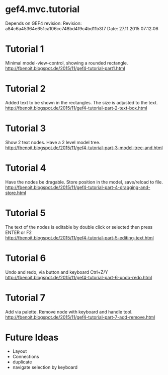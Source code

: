 # gef4.mvc.tutorial

Depends on GEF4 revision:
	Revision: a84c6a45364e651ca106cc748bd4f9c4bd11b3f7
	Date: 27.11.2015 07:12:06

Tutorial 1
==========

Minimal model-view-control, showing a rounded rectangle.  
http://fbenoit.blogspot.de/2015/11/gef4-tutorial-part1.html

Tutorial 2
==========

Added text to be shown in the rectangles. The size is adjusted to the text.  
http://fbenoit.blogspot.de/2015/11/gef4-tutorial-part-2-text-box.html

Tutorial 3
==========

Show 2 text nodes. Have a 2 level model tree.  
http://fbenoit.blogspot.de/2015/11/gef4-tutorial-part-3-model-tree-and.html

Tutorial 4
==========

Have the nodes be dragable. Store position in the model, save/reload to file.  
http://fbenoit.blogspot.de/2015/11/gef4-tutorial-part-4-dragging-and-store.html

Tutorial 5
==========

The text of the nodes is editable by double click or selected then press ENTER or F2  
http://fbenoit.blogspot.de/2015/11/gef4-tutorial-part-5-editing-text.html

Tutorial 6
==========

Undo and redo, via button and keyboard Ctrl+Z/Y  
http://fbenoit.blogspot.de/2015/11/gef4-tutorial-part-6-undo-redo.html


Tutorial 7
==========

Add via palette. Remove node with keyboard and handle tool.  
http://fbenoit.blogspot.de/2015/11/gef4-tutorial-part-7-add-remove.html



Future Ideas
==========

 - Layout
 - Connections
 - duplicate
 - navigate selection by keyboard
 






